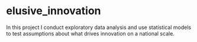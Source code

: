 # elusive_innovation
In this project I conduct exploratory data analysis and use statistical models to test assumptions about what drives innovation on a national scale. 
